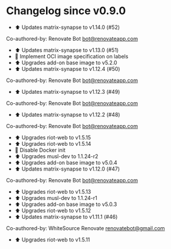 # Changelog since v0.9.0
- ⬆ Updates matrix-synapse to v1.14.0 (#52)

Co-authored-by: Renovate Bot <bot@renovateapp.com> 
- ⬆ Updates matrix-synapse to v1.13.0 (#51) 
- 🔨 Implement OCI image specification on labels 
- ⬆ Upgrades add-on base image to v5.2.0 
- ⬆ Updates matrix-synapse to v1.12.4 (#50)

Co-authored-by: Renovate Bot <bot@renovateapp.com> 
- ⬆ Updates matrix-synapse to v1.12.3 (#49)

Co-authored-by: Renovate Bot <bot@renovateapp.com> 
- ⬆ Updates matrix-synapse to v1.12.2 (#48)

Co-authored-by: Renovate Bot <bot@renovateapp.com> 
- ⬆ Upgrades riot-web to v1.5.15 
- ⬆ Upgrades riot-web to v1.5.14 
- 🔨 Disable Docker init 
- ⬆ Upgrades musl-dev to 1.1.24-r2 
- ⬆ Upgrades add-on base image to v5.0.4 
- ⬆ Updates matrix-synapse to v1.12.0 (#47)

Co-authored-by: Renovate Bot <bot@renovateapp.com> 
- ⬆ Upgrades riot-web to v1.5.13 
- ⬆ Upgrades musl-dev to 1.1.24-r1 
- ⬆ Upgrades add-on base image to v5.0.3 
- ⬆ Upgrades riot-web to v1.5.12 
- ⬆ Updates matrix-synapse to v1.11.1 (#46)

Co-authored-by: WhiteSource Renovate <renovatebot@gmail.com> 
- ⬆ Upgrades riot-web to v1.5.11 
